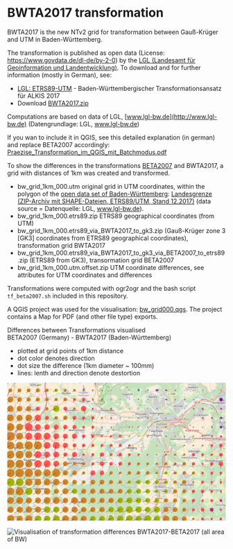 # BWTA2017 transformation

BWTA2017 is the new NTv2 grid for transformation between Gauß-Krüger and UTM in Baden-Württemberg.

The transformation is published as open data (License: https://www.govdata.de/dl-de/by-2-0) by the [LGL (Landesamt für Geoinformation und Landentwicklung)](https://www.lgl-bw.de). 
To download and for further information (mostly in German), see:

* [LGL: ETRS89-UTM](https://www.lgl-bw.de/lgl-internet/opencms/de/05_Geoinformation/Liegenschaftskataster/ETRS89-UTM/) - Baden-Württembergischer Transformationsansatz für ALKIS 2017
* Download [BWTA2017.zip](https://www.lgl-bw.de/lgl-internet/opencms/de/05_Geoinformation/Galerien/Dokumente/BWTA2017.zip)

Computations are based on data of LGL, [www.lgl-bw.de](http://www.lgl-bw.de) (Datengrundlage: LGL, www.lgl-bw.de)

If you wan to include it in QGIS, see this detailed explanation (in german) and replace BETA2007 accordingly: [Praezise_Transformation_im_QGIS_mit_Batchmodus.pdf](http://www.gkg-kassel.de/pdf/Praezise_Transformation_im_QGIS_mit_Batchmodus.pdf)

To show the differences in the transformations [BETA2007](http://crs.bkg.bund.de/crseu/crs/descrtrans/BeTA/de_dhdn2etrs_beta.php) and BWTA2017, a grid with distances of 1km was created and transformed.

* bw_grid_1km_000.utm original grid in UTM coordinates, within the polygon of the [open data set of Baden-Württemberg](https://www.lgl-bw.de/lgl-internet/opencms/de/07_Produkte_und_Dienstleistungen/Open_Data_Initiative/index.html): [Landesgrenze (ZIP-Archiv mit SHAPE-Dateien, ETRS89/UTM, Stand 12.2017)](https://www.lgl-bw.de/lgl-internet/web/sites/default/de/07_Produkte_und_Dienstleistungen/Open_Data_Initiative/Galerien/Dokumente/AX_Gebiet_Bundesland.zip) (data source = Datenquelle: LGL, www.lgl-bw.de).
* bw_grid_1km_000.etrs89.zip ETRS89 geographical coordinates (from UTM)
* bw_grid_1km_000.etrs89_via_BWTA2017_to_gk3.zip (Gauß-Krüger zone 3 \[GK3\] coordinates from ETRS89 geographical coordinates), transformation grid BWTA2017
* bw_grid_1km_000.etrs89_via_BWTA2017_to_gk3_via_BETA2007_to_etrs89.zip (ETRS89 from GK3), transormation grid BETA2007
* bw_grid_1km_000.utm.offset.zip UTM coordinate differences, see attributes for UTM coordinates and differences

Transformations were computed with ogr2ogr and the bash script `tf_beta2007.sh` included in this repository.

A QGIS project was used for the visualisation: [bw_grid000.qgs](bw_grid000.qgs). 
The project contains a Map for PDF (and other file type) exports.

Differences between Transformations visualised\
BETA2007 (Germany) - BWTA2017 (Baden-Württemberg)
* plotted at grid points of 1km distance
* dot color denotes direction
* dot size the difference (1km diameter ~ 100mm)
* lines: lenth and direction denote destortion

![Visualisation of transformation differences BWTA2017-BETA2017](bwta2017_beta2007_diff.png)


![Visualisation of transformation differences BWTA2017-BETA2017 (all area of BW)](bwta2017_beta2007_diff_large.png)
